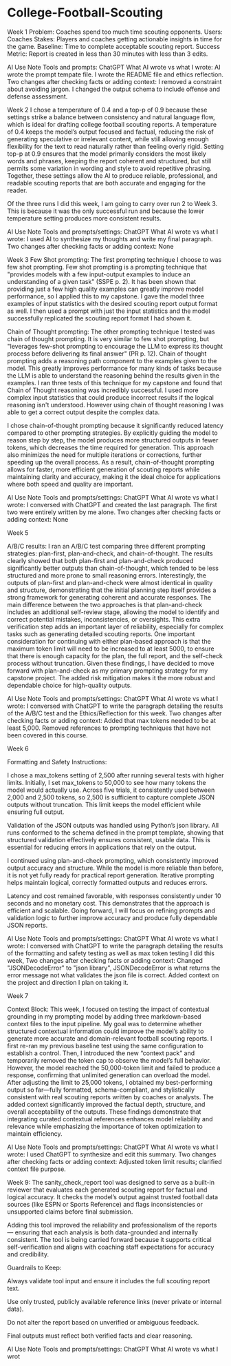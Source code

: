 # College-Football-Scouting
Week 1
Problem: Coaches spend too much time scouting opponents. 
Users: Coaches
Stakes: Players and coaches getting actionable insights in time for the game.
Baseline: Time to complete acceptable scouting report.
Success Metric: Report is created in less than 30 minutes with less than 3 edits.

AI Use Note
Tools and prompts: ChatGPT
What AI wrote vs what I wrote: AI wrote the prompt tempate file. I wrote the README file and ethics reflection.
Two changes after checking facts or adding context: I removed a constraint about avoiding jargon. I changed the output schema to include offense and defense assessment.


Week 2
I chose a temperature of 0.4 and a top-p of 0.9 because these settings strike a balance between consistency and natural language flow, which is ideal for drafting college football scouting reports. A temperature of 0.4 keeps the model’s output focused and factual, reducing the risk of generating speculative or irrelevant content, while still allowing enough flexibility for the text to read naturally rather than feeling overly rigid. Setting top-p at 0.9 ensures that the model primarily considers the most likely words and phrases, keeping the report coherent and structured, but still permits some variation in wording and style to avoid repetitive phrasing. Together, these settings allow the AI to produce reliable, professional, and readable scouting reports that are both accurate and engaging for the reader.

Of the three runs I did this week, I am going to carry over run 2 to Week 3. This is because it was the only successful run and because the lower temperature setting produces more consistent results.

AI Use Note
Tools and prompts/settings: ChatGPT
What AI wrote vs what I wrote: I used AI to synthesize my thoughts and write my final paragraph.
Two changes after checking facts or adding context: None


Week 3
Few Shot prompting:
The first prompting technique I choose to was few shot prompting. Few shot prompting is a prompting technique that "provides models with a few input-output examples to induce an understanding of a given task" (SSPE p. 2). It has been shown that providing just a few high quality examples can greatly improve model performance, so I applied this to my capstone. I gave the model three examples of input statistics with the desired scouting report output format as well. I then used a prompt with just the input statistics and the model successfully replicated the scouting report format I had shown it.

Chain of Thought prompting:
The other prompting technique I tested was chain of thought prompting. It is very similar to few shot prompting, but "leverages few-shot prompting to encourage the LLM to express its thought process before delivering its final answer" (PR p. 12).  Chain of thought prompting adds a reasoning path component to the examples given to the model. This greatly improves performance for many kinds of tasks because the LLM is able to understand the reasoning behind the results given in the examples. I ran three tests of this technique for my capstone and found that Chain of Thought reasoning was incredibly successful. I used more complex input statistics that could produce incorrect results if the logical reasoning isn't understood. However using chain of thought reasoning I was able to get a correct output despite the complex data.

I chose chain-of-thought prompting because it significantly reduced latency compared to other prompting strategies. By explicitly guiding the model to reason step by step, the model produces more structured outputs in fewer tokens, which decreases the time required for generation. This approach also minimizes the need for multiple iterations or corrections, further speeding up the overall process. As a result, chain-of-thought prompting allows for faster, more efficient generation of scouting reports while maintaining clarity and accuracy, making it the ideal choice for applications where both speed and quality are important.

AI Use Note
Tools and prompts/settings: ChatGPT
What AI wrote vs what I wrote: I conversed with ChatGPT and created the last paragraph. The first two were entirely written by me alone.
Two changes after checking facts or adding context: None


Week 5

A/B/C results:
I ran an A/B/C test comparing three different prompting strategies: plan-first, plan-and-check, and chain-of-thought. The results clearly showed that both plan-first and plan-and-check produced significantly better outputs than chain-of-thought, which tended to be less structured and more prone to small reasoning errors. Interestingly, the outputs of plan-first and plan-and-check were almost identical in quality and structure, demonstrating that the initial planning step itself provides a strong framework for generating coherent and accurate responses. The main difference between the two approaches is that plan-and-check includes an additional self-review stage, allowing the model to identify and correct potential mistakes, inconsistencies, or oversights. This extra verification step adds an important layer of reliability, especially for complex tasks such as generating detailed scouting reports. One important consideration for continuing with either plan-based approach is that the maximum token limit will need to be increased to at least 5000, to ensure that there is enough capacity for the plan, the full report, and the self-check process without truncation. Given these findings, I have decided to move forward with plan-and-check as my primary prompting strategy for my capstone project. The added risk mitigation makes it the more robust and dependable choice for high-quality outputs.


AI Use Note
Tools and prompts/settings: ChatGPT
What AI wrote vs what I wrote: I conversed with ChatGPT to write the paragraph detailing the results of the A/B/C test and the Ethics/Reflection for this week.
Two changes after checking facts or adding context: Added that max tokens needed to be at least 5,000. Removed references to prompting techniques that have not been covered in this course.


Week 6

Formatting and Safety Instructions:

I chose a max_tokens setting of 2,500 after running several tests with higher limits. Initially, I set max_tokens to 50,000 to see how many tokens the model would actually use. Across five trials, it consistently used between 2,000 and 2,500 tokens, so 2,500 is sufficient to capture complete JSON outputs without truncation. This limit keeps the model efficient while ensuring full output.

Validation of the JSON outputs was handled using Python’s json library. All runs conformed to the schema defined in the prompt template, showing that structured validation effectively ensures consistent, usable data. This is essential for reducing errors in applications that rely on the output.

I continued using plan-and-check prompting, which consistently improved output accuracy and structure. While the model is more reliable than before, it is not yet fully ready for practical report generation. Iterative prompting helps maintain logical, correctly formatted outputs and reduces errors.

Latency and cost remained favorable, with responses consistently under 10 seconds and no monetary cost. This demonstrates that the approach is efficient and scalable. Going forward, I will focus on refining prompts and validation logic to further improve accuracy and produce fully dependable JSON reports.

AI Use Note
Tools and prompts/settings: ChatGPT
What AI wrote vs what I wrote: I conversed with ChatGPT to write the paragraph detailing the results of the formatting and safety testing as well as max token testing I did this week,
Two changes after checking facts or adding context: Changed "JSONDecodeError" to "json library", JSONDecodeError is what returns the error message not what validates the json file is correct. Added context on the project and direction I plan on taking it.


Week 7

Context Block:
This week, I focused on testing the impact of contextual grounding in my prompting model by adding three markdown-based context files to the input pipeline. My goal was to determine whether structured contextual information could improve the model’s ability to generate more accurate and domain-relevant football scouting reports. I first re-ran my previous baseline test using the same configuration to establish a control. Then, I introduced the new “context pack” and temporarily removed the token cap to observe the model’s full behavior. However, the model reached the 50,000-token limit and failed to produce a response, confirming that unlimited generation can overload the model. After adjusting the limit to 25,000 tokens, I obtained my best-performing output so far—fully formatted, schema-compliant, and stylistically consistent with real scouting reports written by coaches or analysts. The added context significantly improved the factual depth, structure, and overall acceptability of the outputs. These findings demonstrate that integrating curated contextual references enhances model reliability and relevance while emphasizing the importance of token optimization to maintain efficiency.

AI Use Note
Tools and prompts/settings: ChatGPT
What AI wrote vs what I wrote: I used ChatGPT to synthesize and edit this summary.
Two changes after checking facts or adding context: Adjusted token limit results; clarified context file purpose.

Week 9:
The sanity_check_report tool was designed to serve as a built-in reviewer that evaluates each generated scouting report for factual and logical accuracy. It checks the model’s output against trusted football data sources (like ESPN or Sports Reference) and flags inconsistencies or unsupported claims before final submission.

Adding this tool improved the reliability and professionalism of the reports — ensuring that each analysis is both data-grounded and internally consistent. The tool is being carried forward because it supports critical self-verification and aligns with coaching staff expectations for accuracy and credibility.

Guardrails to Keep:

Always validate tool input and ensure it includes the full scouting report text.

Use only trusted, publicly available reference links (never private or internal data).

Do not alter the report based on unverified or ambiguous feedback.

Final outputs must reflect both verified facts and clear reasoning.

AI Use Note
Tools and prompts/settings: ChatGPT
What AI wrote vs what I wrot
